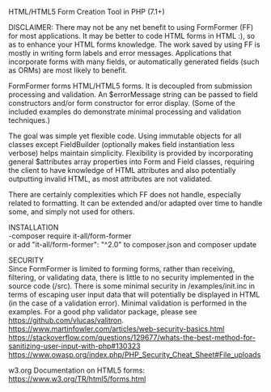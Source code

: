HTML/HTML5 Form Creation Tool in PHP (7.1+)

DISCLAIMER: There may not be any net benefit to using FormFormer (FF) for most applications. It may be better to code HTML forms in HTML :), so as to enhance your HTML forms knowledge. The work saved by using FF is mostly in writing form labels and error messages. Applications that incorporate forms with many fields, or automatically generated fields (such as ORMs) are most likely to benefit.

FormFormer forms HTML/HTML5 forms. It is decoupled from submission processing and validation. An $errorMessage string can be passed to field constructors and/or form constructor for error display. (Some of the included examples do demonstrate minimal processing and validation techniques.)

The goal was simple yet flexible code. Using immutable objects for all classes except FieldBuilder (optionally makes field instantiation less verbose) helps maintain simplicity. Flexibility is provided by incorporating general $attributes array properties into Form and Field classes, requiring the client to have knowledge of HTML attributes and also potentially outputting invalid HTML, as most attributes are not validated. 

There are certainly complexities which FF does not handle, especially related to formatting. It can be extended and/or adapted over time to handle some, and simply not used for others.

INSTALLATION  
-composer require it-all/form-former  
 or add "it-all/form-former": "^2.0" to composer.json and composer update  

SECURITY  
Since FormFormer is limited to forming forms, rather than receiving, filtering, or validating data, there is little to no security implemented in the source code (/src). There is some minimal security in /examples/init.inc in terms of escaping user input data that will potentially be displayed in HTML (in the case of a validation error). Minimal validation is performed in the examples. For a good php validator package, please see https://github.com/vlucas/valitron.  
https://www.martinfowler.com/articles/web-security-basics.html  
https://stackoverflow.com/questions/129677/whats-the-best-method-for-sanitizing-user-input-with-php#130323  
https://www.owasp.org/index.php/PHP_Security_Cheat_Sheet#File_uploads

w3.org Documentation on HTML5 forms:  
https://www.w3.org/TR/html5/forms.html